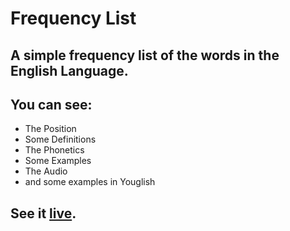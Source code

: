 # Frequency List

## A simple frequency list of the words in the English Language.
## You can see:
- The Position
- Some Definitions
- The Phonetics
- Some Examples
- The Audio
- and some examples in Youglish

## See it [live](https://viniciusdemorais.pythonanywhere.com/).
